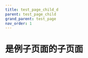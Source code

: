 ```yaml
---
title: test_page_child_d
parent: test_page_child
grand_parent: test_page
nav_order: 1
---
```


# 是例子页面的子页面
